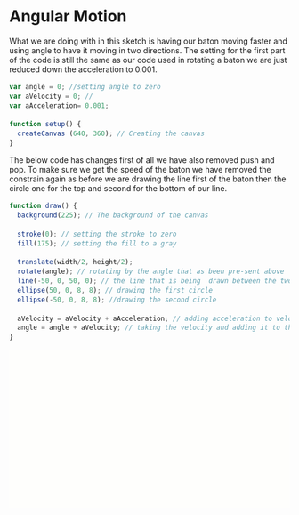 # Angular Motion

What we are doing with in this sketch is having our baton moving faster and using angle to have it moving in two directions.
The setting for the first part of the code is still the same as our code used in rotating a baton we are just reduced down the acceleration to 0.001.

```js
var angle = 0; //setting angle to zero
var aVelocity = 0; //
var aAcceleration= 0.001;

function setup() {
  createCanvas (640, 360); // Creating the canvas
}
```
The below code has changes first of all we have also removed push and pop.  To make sure we get the speed of the baton we have removed the constrain again as before we are drawing the line first of the baton then the circle one for the top and second for the bottom of our line.

```js
function draw() {
  background(225); // The background of the canvas

  stroke(0); // setting the stroke to zero
  fill(175); // setting the fill to a gray

  translate(width/2, height/2);  
  rotate(angle); // rotating by the angle that as been pre-sent above
  line(-50, 0, 50, 0); // the line that is being  drawn between the two ellipse
  ellipse(50, 0, 8, 8); // drawing the first circle
  ellipse(-50, 0, 8, 8); //drawing the second circle

  aVelocity = aVelocity + aAcceleration; // adding acceleration to velocity
  angle = angle + aVelocity; // taking the velocity and adding it to the angle
}

```
<img src ="img/motion.gif"/>
